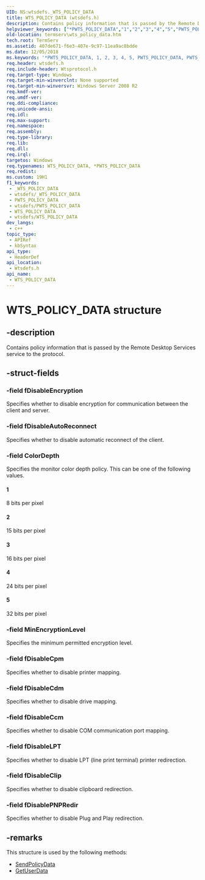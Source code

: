 ```yaml
---
UID: NS:wtsdefs._WTS_POLICY_DATA
title: WTS_POLICY_DATA (wtsdefs.h)
description: Contains policy information that is passed by the Remote Desktop Services service to the protocol.
helpviewer_keywords: ["*PWTS_POLICY_DATA","1","2","3","4","5","PWTS_POLICY_DATA","PWTS_POLICY_DATA structure pointer [Remote Desktop Services]","WTS_POLICY_DATA","WTS_POLICY_DATA structure [Remote Desktop Services]","termserv.wts_policy_data","wtsdefs/PWTS_POLICY_DATA","wtsdefs/WTS_POLICY_DATA"]
old-location: termserv\wts_policy_data.htm
tech.root: TermServ
ms.assetid: 407de671-f6e3-407e-9c97-11ea9ac8bdde
ms.date: 12/05/2018
ms.keywords: '*PWTS_POLICY_DATA, 1, 2, 3, 4, 5, PWTS_POLICY_DATA, PWTS_POLICY_DATA structure pointer [Remote Desktop Services], WTS_POLICY_DATA, WTS_POLICY_DATA structure [Remote Desktop Services], termserv.wts_policy_data, wtsdefs/PWTS_POLICY_DATA, wtsdefs/WTS_POLICY_DATA'
req.header: wtsdefs.h
req.include-header: Wtsprotocol.h
req.target-type: Windows
req.target-min-winverclnt: None supported
req.target-min-winversvr: Windows Server 2008 R2
req.kmdf-ver: 
req.umdf-ver: 
req.ddi-compliance: 
req.unicode-ansi: 
req.idl: 
req.max-support: 
req.namespace: 
req.assembly: 
req.type-library: 
req.lib: 
req.dll: 
req.irql: 
targetos: Windows
req.typenames: WTS_POLICY_DATA, *PWTS_POLICY_DATA
req.redist: 
ms.custom: 19H1
f1_keywords:
 - _WTS_POLICY_DATA
 - wtsdefs/_WTS_POLICY_DATA
 - PWTS_POLICY_DATA
 - wtsdefs/PWTS_POLICY_DATA
 - WTS_POLICY_DATA
 - wtsdefs/WTS_POLICY_DATA
dev_langs:
 - c++
topic_type:
 - APIRef
 - kbSyntax
api_type:
 - HeaderDef
api_location:
 - Wtsdefs.h
api_name:
 - WTS_POLICY_DATA
---
```


# WTS_POLICY_DATA structure


## -description

Contains policy information that is passed by the Remote Desktop Services service to the protocol.

## -struct-fields

### -field fDisableEncryption

Specifies whether to disable encryption for communication between the client and server.

### -field fDisableAutoReconnect

Specifies whether to disable automatic reconnect of the client.

### -field ColorDepth

Specifies the monitor color depth policy. This can be one of the following values.



#### 1

8 bits per pixel



#### 2

15 bits per pixel



#### 3

16 bits per pixel



#### 4

24 bits per pixel



#### 5

32 bits per pixel

### -field MinEncryptionLevel

Specifies the minimum permitted encryption level.

### -field fDisableCpm

Specifies whether to disable printer mapping.

### -field fDisableCdm

Specifies whether to disable drive mapping.

### -field fDisableCcm

Specifies whether to disable COM communication port mapping.

### -field fDisableLPT

Specifies whether to disable LPT (line print terminal) printer redirection.

### -field fDisableClip

Specifies whether to disable clipboard redirection.

### -field fDisablePNPRedir

Specifies whether to disable Plug and Play redirection.

## -remarks

This structure is used by the following methods:

<ul>
<li>
<a href="https://docs.microsoft.com/windows/desktop/api/wtsprotocol/nf-wtsprotocol-iwtsprotocolconnection-sendpolicydata">SendPolicyData</a>
</li>
<li>
<a href="https://docs.microsoft.com/windows/desktop/api/wtsprotocol/nf-wtsprotocol-iwtsprotocolconnection-getuserdata">GetUserData</a>
</li>
</ul>

